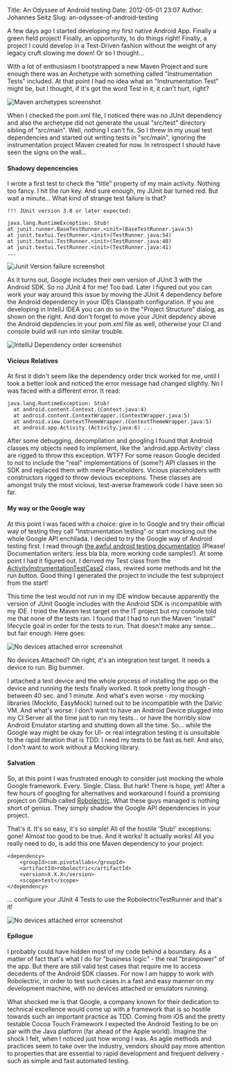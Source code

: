 Title: An Odyssee of Android testing
Date: 2012-05-01 23:07
Author: Johannes Seitz
Slug: an-odyssee-of-android-testing

A few days ago I started developing my first native Android App. Finally
a green field project! Finally, an opportunity, to do things right!
Finally, a project I could develop in a Test-Driven fashion without the
weight of any legacy cruft slowing me down! Or so I thought...

With a lot of enthusiasm I bootstrapped a new Maven Project and sure
enough there was an Archetype with something called "Instrumentation
Tests" included. At that point I had no idea what an "Instrumentation
Test" might be, but I thought, if it's got the word Test in it, it can't
hurt, right?

![Maven archetypes screenshot](|filename|/images/maven-archetypes.png)

When I checked the pom.xml file, I noticed there was no JUnit dependency
and also the archetype did not generate the usual "src/test" directory
sibling of "src/main". Well, nothing I can't fix. So I threw in my usual
test dependencies and started out writing tests in "src/main", ignoring
the instrumentation project Maven created for now. In retrospect I
should have seen the signs on the wall...

#### Shadowy depencencies

I wrote a first test to check the "title" property of my main activity.
Nothing too fancy. I hit the run key. And sure enough, my JUnit bar
turned red. But wait a minute... What kind of strange test failure is
that?

    !!! JUnit version 3.8 or later expected:

    java.lang.RuntimeException: Stub!  
    at junit.runner.BaseTestRunner.<init>(BaseTestRunner.java:5)  
    at junit.textui.TestRunner.<init>(TestRunner.java:54)  
    at junit.textui.TestRunner.<init>(TestRunner.java:48)  
    at junit.textui.TestRunner.<init>(TestRunner.java:41)  
    ...

![Junit Version failure screenshot](|filename|/images/junit-version-failure.png)

As it turns out, Google includes their own version of JUnit 3 with the
Android SDK. So no JUnit 4 for me! Too bad. Later I figured out you can
work your way around this issue by moving the JUnit 4 dependency before
the Android dependency in your IDEs Classpath configuration. If you are
developing in IntellJ IDEA you can do so in the "Project Structure"
dialog, as shown on the right. And don't forget to move your JUnit
depdency above the Android depdencies in your pom.xml file as well,
otherwise your CI and console build will run into similar trouble.

![IntelliJ Dependency order screenshot](|filename|/images/intellij-dependency-order.png)

#### Vicious Relatives

At first it didn't seem like the dependency order trick worked for me,
until I took a better look and noticed the error message had changed
slightly. No I was faced with a different error. It read:

    java.lang.RuntimeException: Stub!     
      at android.content.Context.(Context.java:4)     
      at android.content.ContextWrapper.(ContextWrapper.java:5)     
      at android.view.ContextThemeWrapper.(ContextThemeWrapper.java:5)     
      at android.app.Activity.(Activity.java:6) ...

After some debugging, decompilation and googling I found that Android
classes my objects need to implement, like the 'android.app.Activity'
class are rigged to throw this exception. WTF? For some reason Google
decided to not to include the "real" implementations of (some?) API
classes in the SDK and replaced them with mere Placeholders. Vicious
placeholders with constructors rigged to throw devious exceptions. These
classes are amongst truly the most vicious, test-averse framework code I
have seen so far.

#### My way or the Google way

At this point I was faced with a choice: give in to Google and try their
official way of testing they call "Instrumentation testing" or start
mocking out the whole Google API enchilada. I decided to try the Google
way of Android testing first. I read through [the awful android testing
documentation][] (Please! Documentation writers: less bla bla, more
working code samples!). At some point I had it figured out. I derived my
Test class from the [ActivityInstrumentationTestCase2][] class, rewired
some methods and hit the run button. Good thing I generated the project
to include the test subproject from the start!

This time the test would not run in my IDE window because apparently the
version of JUnit Google includes with the Android SDK is incompatible
with my IDE. I tried the Maven test target on the IT project but my
console told me that none of the tests ran. I found that I had to run
the Maven "install" lifecycle goal in order for the tests to run. That
doesn't make any sense... but fair enough. Here goes:

![No devices attached error screenshot](|filename|/images/no-devices-attached-error.png)

No devices Attached? Oh right, it's an integration test target. It needs
a device to run. Big bummer.

I attached a test device and the whole process of installing the app on
the device and running the tests finally worked. It took pretty long
though - between 40 sec. and 1 minute. And what's even worse - my
mocking libraries (Mockito, EasyMock) turned out to be incompatible with
the Dalvic VM. And what's worse: I don't want to have an Android Device
plugged into my CI Server all the time just to run my tests... or have
the horribly slow Android Emulator starting and shutting down all the
time. So... while the Google way might be okay for UI- or real
integration testing it is unsuitable to the rapid iteration that is TDD.
I need my tests to be fast as hell. And also, I don't want to work
without a Mocking library.

#### Salvation

So, at this point I was frustrated enough to consider just mocking the
whole Google framework. Every. Single. Class. But hark! There is hope,
yet! After a few hours of googling for alternatives and workaround I
found a promising project on Github called [Robolectric][]. What these
guys managed is nothing short of genius. They simply shadow the Google
API dependencies in your project.

That's it. It's so easy, it's so simple! All of the hostile 'Stub!'
exceptions: gone! Almost too good to be true. And it works! It actually
works! All you really need to do, is add this one Maven dependency to
your project:

    <dependency>
        <groupId>com.pivotallabs</groupId>
        <artifactId>robolectric</artifactId>
        <version>X.X.X</version>
        <scope>test</scope>
    </dependency>    

... configure your JUnit 4 Tests to use the RobolectricTestRunner and
that's it!

![No devices attached error screenshot](|filename|/images/robolectric-man.png)

#### Epilogue

I probably could have hidden most of my code behind a boundary. As a
matter of fact that's what I do for "business logic" - the real
"brainpower" of the app. But there are still valid test cases that
require me to access decedents of the Android SDK classes. For now I am
happy to work with Robolectric, in order to test such cases in a fast
and easy manner on my development machine, with no devices attached or
emulators running.

What shocked me is that Google, a company known for their dedication to
technical excellence would come up with a framework that is so hostile
towards such an important practice as TDD. Coming from iOS and the
pretty testable Cocoa Touch Framework I expected the Android Testing to
be on par with the Java platform (far ahead of the Apple world). Imagine
the shock I felt, when I noticed just how wrong I was. As agile methods
and practices seem to take over the industry, vendors should pay more
attention to properties that are essential to rapid development and
frequent delivery - such as simple and fast automated testing.

  [the awful android testing documentation]: http://developer.android.com/guide/topics/testing/testing_android.html
  [ActivityInstrumentationTestCase2]: http://developer.android.com/reference/android/test/ActivityInstrumentationTestCase2.html
  [Robolectric]: http://pivotal.github.com/robolectric/
